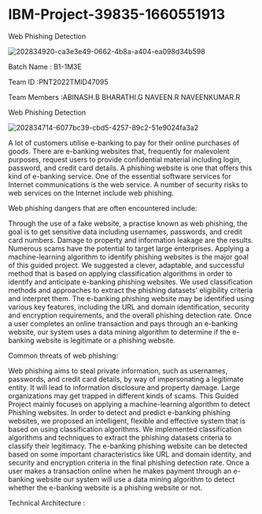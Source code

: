 # IBM-Project-39835-1660551913

Web Phishing Detection

![202834920-ca3e3e49-0662-4b8a-a404-ea098d34b598](https://user-images.githubusercontent.com/117559799/202837035-1a2f40fa-7f72-46a1-86b8-51745b08f62e.jpg)

Batch Name : B1-1M3E

Team ID :PNT2022TMID47095 

Team Members :ABINASH.B BHARATHI.G NAVEEN.R NAVEENKUMAR.R

Web Phishing Detection

![202834714-6077bc39-cbd5-4257-89c2-51e9024fa3a2](https://user-images.githubusercontent.com/117559799/202837108-05074c5d-28fc-4f36-8ce7-52b0c9257135.jpg)

A lot of customers utilise e-banking to pay for their online purchases of goods. There are e-banking websites that, frequently for malevolent purposes, request users to provide confidential material including login, password, and credit card details. A phishing website is one that offers this kind of e-banking service. One of the essential software services for Internet communications is the web service. A number of security risks to web services on the Internet include web phishing.

Web phishing dangers that are often encountered include:

Through the use of a fake website, a practise known as web phishing, the goal is to get sensitive data including usernames, passwords, and credit card numbers. Damage to property and information leakage are the results. Numerous scams have the potential to target large enterprises. Applying a machine-learning algorithm to identify phishing websites is the major goal of this guided project. We suggested a clever, adaptable, and successful method that is based on applying classification algorithms in order to identify and anticipate e-banking phishing websites. We used classification methods and approaches to extract the phishing datasets' eligibility criteria and interpret them. The e-banking phishing website may be identified using various key features, including the URL and domain identification, security and encryption requirements, and the overall phishing detection rate. Once a user completes an online transaction and pays through an e-banking website, our system uses a data mining algorithm to determine if the e-banking website is legitimate or a phishing website.

Common threats of web phishing:

Web phishing aims to steal private information, such as usernames, passwords, and credit card details, by way of impersonating a legitimate entity. It will lead to information disclosure and property damage. Large organizations may get trapped in different kinds of scams. This Guided Project mainly focuses on applying a machine-learning algorithm to detect Phishing websites. In order to detect and predict e-banking phishing websites, we proposed an intelligent, flexible and effective system that is based on using classification algorithms. We implemented classification algorithms and techniques to extract the phishing datasets criteria to classify their legitimacy. The e-banking phishing website can be detected based on some important characteristics like URL and domain identity, and security and encryption criteria in the final phishing detection rate. Once a user makes a transaction online when he makes payment through an e-banking website our system will use a data mining algorithm to detect whether the e-banking website is a phishing website or not.

Technical Architecture :
